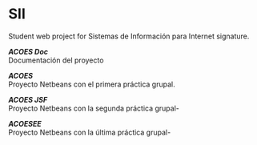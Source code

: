 # SII
Student web project for Sistemas de Información para Internet signature.
  
***ACOES Doc***  
  Documentación del proyecto  
    
***ACOES***   
  Proyecto Netbeans con el primera práctica grupal.  
      
***ACOES JSF***  
  Proyecto Netbeans con la segunda práctica grupal-  
    
***ACOESEE***    
  Proyecto Netbeans con la última práctica grupal-    
